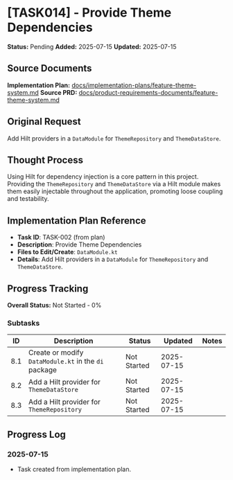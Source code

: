 # [TASK014] - Provide Theme Dependencies

**Status:** Pending
**Added:** 2025-07-15
**Updated:** 2025-07-15

## Source Documents
**Implementation Plan:** [docs/implementation-plans/feature-theme-system.md](docs/implementation-plans/feature-theme-system.md)
**Source PRD:** [docs/product-requirements-documents/feature-theme-system.md](docs/product-requirements-documents/feature-theme-system.md)

## Original Request
Add Hilt providers in a `DataModule` for `ThemeRepository` and `ThemeDataStore`.

## Thought Process
Using Hilt for dependency injection is a core pattern in this project. Providing the `ThemeRepository` and `ThemeDataStore` via a Hilt module makes them easily injectable throughout the application, promoting loose coupling and testability.

## Implementation Plan Reference
- **Task ID**: TASK-002 (from plan)
- **Description**: Provide Theme Dependencies
- **Files to Edit/Create**: `DataModule.kt`
- **Details**: Add Hilt providers in a `DataModule` for `ThemeRepository` and `ThemeDataStore`.

## Progress Tracking

**Overall Status:** Not Started - 0%

### Subtasks
| ID | Description | Status | Updated | Notes |
|----|-------------|--------|---------|-------|
| 8.1 | Create or modify `DataModule.kt` in the `di` package | Not Started | 2025-07-15 | |
| 8.2 | Add a Hilt provider for `ThemeDataStore` | Not Started | 2025-07-15 | |
| 8.3 | Add a Hilt provider for `ThemeRepository` | Not Started | 2025-07-15 | |

## Progress Log
### 2025-07-15
- Task created from implementation plan.
